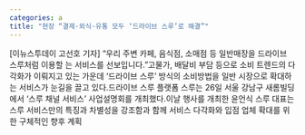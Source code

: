```yaml
---
categories: a
title: "현장 “결제·외식·유통 모두 ‘드라이브 스루’로 해결”"
---
```

[이뉴스투데이 고선호 기자] “우리 주변 카페, 음식점, 소매점 등 일반매장을 드라이브 스루처럼 이용할 는 서비스를 선보입니다.”고물가, 배달비 부담 등으로 소비 트렌드의 다각화가 이뤄지고 있는 가운데 ‘드라이브 스루’ 방식의 소비방법을 일반 시장으로 확대하는 서비스가 눈길을 끌고 있다.드라이브 스루 플랫폼 스루는 26일 서울 강남구 새롬빌딩에서 ‘스루 채널 서비스’ 사업설명회를 개최했다.이날 행사를 개최한 윤언식 스루 대표는 스루 서비스만의 특징과 차별성을 강조함과 함께 서비스 다각화와 입점 업체 확대를 위한 구체적인 향후 계획